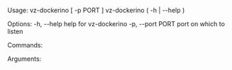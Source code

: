 Usage:
    vz-dockerino [ -p PORT ]
    vz-dockerino ( -h | --help )

Options:
    -h, --help              help for vz-dockerino
    -p, --port PORT         port on which to listen

Commands:

Arguments:
